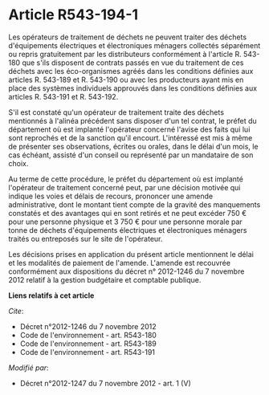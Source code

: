 # Article R543-194-1

Les opérateurs de traitement de déchets ne peuvent traiter des déchets d'équipements électriques et électroniques ménagers
collectés séparément ou repris gratuitement par les distributeurs conformément à l'article R. 543-180 que s'ils disposent de
contrats passés en vue du traitement de ces déchets avec les éco-organismes agréés dans les conditions définies aux articles
R. 543-189 et R. 543-190 ou avec les producteurs ayant mis en place des systèmes individuels approuvés dans les conditions
définies aux articles R. 543-191 et R. 543-192. 

S'il est constaté qu'un opérateur de traitement traite des déchets mentionnés à l'alinéa précédent sans disposer d'un tel
contrat, le préfet du département où est implanté l'opérateur concerné l'avise des faits qui lui sont reprochés et de la
sanction qu'il encourt. L'intéressé est mis à même de présenter ses observations, écrites ou orales, dans le délai d'un mois,
le cas échéant, assisté d'un conseil ou représenté par un mandataire de son choix. 

Au terme de cette procédure, le préfet du département où est implanté l'opérateur de traitement concerné peut, par une
décision motivée qui indique les voies et délais de recours, prononcer une amende administrative, dont le montant tient
compte de la gravité des manquements constatés et des avantages qui en sont retirés et ne peut excéder 750 € pour une
personne physique et 3 750 € pour une personne morale par tonne de déchets d'équipements électriques et électroniques
ménagers traités ou entreposés sur le site de l'opérateur. 

Les décisions prises en application du présent article mentionnent le délai et les modalités de paiement de l'amende.
L'amende est recouvrée conformément aux dispositions du décret n° 2012-1246 du 7 novembre 2012 relatif à la gestion
budgétaire et comptable publique.

**Liens relatifs à cet article**

_Cite_:

  - Décret n°2012-1246 du 7 novembre 2012
  - Code de l'environnement - art. R543-180
  - Code de l'environnement - art. R543-189
  - Code de l'environnement - art. R543-191

_Modifié par_:

  - Décret n°2012-1247 du 7 novembre 2012 - art. 1 (V)
